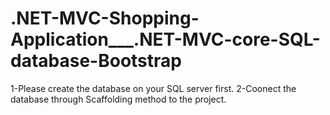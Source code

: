 # .NET-MVC-Shopping-Application___.NET-MVC-core-SQL-database-Bootstrap

1-Please create the database on your SQL server first.
2-Coonect the database through Scaffolding method to the project.
